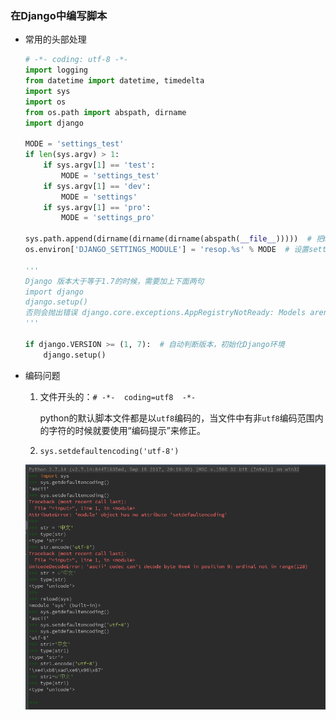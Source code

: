 ### 在Django中编写脚本

* 常用的头部处理
    ```py
    # -*- coding: utf-8 -*-
    import logging
    from datetime import datetime, timedelta
    import sys
    import os
    from os.path import abspath, dirname
    import django

    MODE = 'settings_test'
    if len(sys.argv) > 1:
        if sys.argv[1] == 'test':
            MODE = 'settings_test'
        if sys.argv[1] == 'dev':
            MODE = 'settings'
        if sys.argv[1] == 'pro':
            MODE = 'settings_pro'

    sys.path.append(dirname(dirname(dirname(abspath(__file__)))))  # 把manage.py所在目录添加到系统目录
    os.environ['DJANGO_SETTINGS_MODULE'] = 'resop.%s' % MODE  # 设置setting文件

    '''
    Django 版本大于等于1.7的时候，需要加上下面两句
    import django
    django.setup()
    否则会抛出错误 django.core.exceptions.AppRegistryNotReady: Models aren't loaded yet.
    '''

    if django.VERSION >= (1, 7):  # 自动判断版本，初始化Django环境
        django.setup()
    ```
* 编码问题
    
    1. 文件开头的：`# -*-  coding=utf8  -*-`

        python的默认脚本文件都是以`utf8`编码的，当文件中有非`utf8`编码范围内的字符的时候就要使用“编码提示”来修正。

    2. `sys.setdefaultencoding('utf-8')`

    ![脚本编码问题](/images/脚本编码.png)